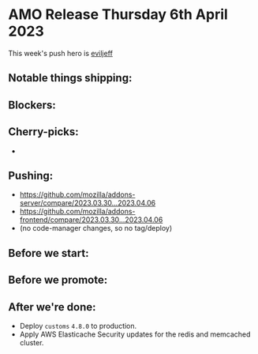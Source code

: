 # AMO Release Thursday 6th April 2023

This week's push hero is [eviljeff](https://github.com/eviljeff)

## Notable things shipping:

## Blockers:

## Cherry-picks:
- 

## Pushing:

- https://github.com/mozilla/addons-server/compare/2023.03.30...2023.04.06
- https://github.com/mozilla/addons-frontend/compare/2023.03.30...2023.04.06
- (no code-manager changes, so no tag/deploy)

## Before we start:


## Before we promote:

## After we're done:
- Deploy `customs` `4.8.0` to production.
- Apply AWS Elasticache Security updates for the redis and memcached cluster.

